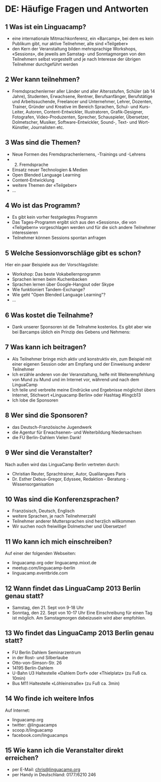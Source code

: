 # DE: Häufige Fragen und Antworten

## 1  Was ist ein Linguacamp?
* eine internationale Mitmachkonferenz, ein «Barcamp», bei dem es kein Publikum gibt, nur aktive Teilnehmer, alle sind «Teilgeber»
* den Kern der Veranstaltung bilden mehrsprachige Workshops, «Sessions», die jeweils am Samstag- und Sonntagmorgen von den Teilnehmern selbst vorgestellt und je nach Interesse der übrigen Teilnehmer durchgeführt werden

## 2 Wer kann teilnehmen?
* Fremdsprachenlerner aller Länder und aller Altersstufen, Schüler (ab 14 Jahre), Studenten, Erwachsene, Rentner, Berufsanfänger, Berufstätige und Arbeitssuchende, Freelancer und Unternehmer, Lehrer, Dozenten,  Trainer, Gründer und Kreative im Bereich Sprachen, Schul- und Kurs-Leiter, Autoren, Content-Entwickler, Illustratoren, Grafik-Designer, Fotografen, Video-Produzenten, Sprecher, Schauspieler, Übersetzer, Dolmetscher, Musiker, Software-Entwickler, Sound-, Text- und Wort-Künstler, Journalisten etc.

## 3 Was sind die Themen?
* Neue Formen des Fremdsprachenlernens, -Trainings und -Lehrens 
* 2. Fremdsprache
* Einsatz neuer Technologien & Medien
* Open Blended Language Learning
* Content-Entwicklung
* weitere Themen der «Teilgeber»
* ...

## 4 Wo ist das Programm?
* Es gibt kein vorher festgelegtes Programm
* Das Tages-Programm ergibt sich aus den «Sessions», die von «Teilgebern» vorgeschlagen werden und für die sich andere Teilnehmer interessieren
* Teilnehmer können Sessions spontan anfragen

## 5 Welche Sessionvorschläge gibt es schon?
Hier ein paar Beispiele aus der Vorschlagsliste:
* Workshop: Das beste Vokabellernprogramm 
* Sprachen lernen beim Kuchenbacken
* Sprachen lernen über Google-Hangout oder Skype
* Wie funktioniert Tandem-Exchange?
* Wie geht "Open Blended Language Learning"?
* ...

## 6 Was kostet die Teilnahme?
* Dank unserer Sponsoren ist die Teilnahme kostenlos. Es gibt aber wie bei Barcamps üblich ein Prinzip des Gebens und Nehmens:

## 7 Was kann ich beitragen?
* Als Teilnehmer bringe mich aktiv und konstruktiv ein, zum Beispiel mit einer eigenen Session oder am Empfang und der Einweisung anderer Teilnehmer
* Ich erzähle anderen von der Veranstaltung, helfe mit Weiterempfehlung von Mund zu Mund und im Internet vor, während und nach dem LinguaCamp
* Ich teile und verbreite meine Eindrücke und Ergebnisse möglichst übers Internet, Stichwort «Linguacamp Berlin» oder Hashtag #lingcb13
* Ich lobe die Sponsoren

## 8 Wer sind die Sponsoren?
* das Deutsch-Französische Jugendwerk
* die Agentur für Erwachsenen- und Weiterbildung Niedersachsen
* die FU Berlin-Dahlem
Vielen Dank!

## 9 Wer sind die Veranstalter?
Nach außen wird das LinguaCamp Berlin vertreten durch:
* Christian Reuter, Sprachtrainer, Autor, Qualilangues Paris
* Dr. Esther Debus-Gregor, Edyssee, Redaktion - Beratung - Wissensorganisation

## 10 Was sind die Konferenzsprachen?
* Französisch, Deutsch, Englisch
* weitere Sprachen, je nach Teilnehmerzahl
* Teilnehmer anderer Muttersprachen sind herzlich willkommen
* Wir suchen noch freiwillige Dolmetscher und Übersetzer!

## 11 Wo kann ich mich einschreiben?
Auf einer der folgenden Webseiten:
* linguacamp.org oder linguacamp.mixxt.de
* meetup.com/linguacamp-berlin
* linguacamp.eventbride.com

## 12 Wann findet das LinguaCamp 2013 Berlin genau statt?
* Samstag, den 21. Sept von 9-18 Uhr 
* Sonntag, den 22. Sept von 10-17 Uhr
Eine Einschreibung für einen Tag ist möglich. Am Samstagmorgen dabeizusein wird aber empfohlen.

## 13 Wo findet das LinguaCamp 2013 Berlin genau statt?
* FU Berlin Dahlem Seminarzentrum
* in der Rost- und Silberlaube
* Otto-von-Simson-Str. 26
* 14195 Berlin-Dahlem
* U-Bahn U3 Haltestelle «Dahlem Dorf» oder «Thielplatz» (zu Fuß ca. 10min)
* Bus M11 Haltestelle «Löhleinstraße» (zu Fuß ca. 3min)

## 14 Wo finde ich weitere Infos
Auf Internet:
* linguacamp.org
* twitter: @linguacamps
* scoop.it/linguacamp
* facebook.com/linguacamps


## 15 Wie kann ich die Veranstalter direkt erreichen?
* per E-Mail: chris@linguacamp.org
* per Handy in Deutschland: 0177/6210 246
